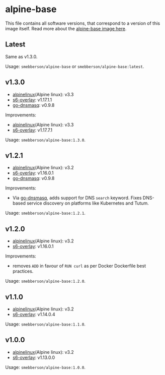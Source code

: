 alpine-base
===========

This file contains all software versions, that correspond to a version of this image itself. Read more about the [alpine-base image here][alpinebase].

## Latest

Same as v1.3.0.

Usage: `smebberson/alpine-base` or `smebberson/alpine-base:latest`.

## v1.3.0

- [alpinelinux](Alpine linux): v3.3
- [s6-overlay][s6-overlay]: v1.17.1.1
- [go-dnsmasq][godnsmasq]: v0.9.8

Improvements:

- [alpinelinux](Alpine linux): v3.3
- [s6-overlay][s6-overlay]: v1.17.7.1

Usage: `smebberson/alpine-base:1.3.0`.


## v1.2.1

- [alpinelinux](Alpine linux): v3.2
- [s6-overlay][s6-overlay]: v1.16.0.1
- [go-dnsmasq][godnsmasq]: v0.9.8

Improvements:

- Via [go-dnsmasq][godnsmasq], adds support for DNS `search` keyword. Fixes DNS-based service discovery on platforms like Kubernetes and Tutum.

Usage: `smebberson/alpine-base:1.2.1`.

## v1.2.0

- [alpinelinux](Alpine linux): v3.2
- [s6-overlay][s6-overlay]: v1.16.0.1

Improvements:

- removes `ADD` in favour of `RUN curl` as per Docker Dockerfile best practices.

Usage: `smebberson/alpine-base:1.2.0`.

## v1.1.0

- [alpinelinux](Alpine linux): v3.2
- [s6-overlay][s6-overlay]: v1.14.0.4

Usage: `smebberson/alpine-base:1.1.0`.

## v1.0.0

- [alpinelinux](Alpine linux): v3.2
- [s6-overlay][s6-overlay]: v1.13.0.0

Usage: `smebberson/alpine-base:1.0.0`.

[s6-overlay]: https://github.com/just-containers/s6-overlay
[alpinelinux]: https://www.alpinelinux.org/
[alpinebase]: https://github.com/smebberson/docker-alpine/tree/master/alpine-base
[godnsmasq]: https://github.com/janeczku/go-dnsmasq
